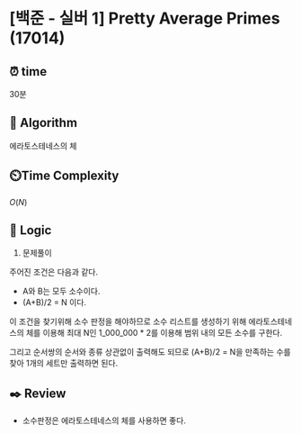 # [백준 - 실버 1] Pretty Average Primes (17014)
 
## ⏰  **time**

30분

## :pushpin: **Algorithm**

에라토스테네스의 체

## ⏲️**Time Complexity**

$O(N)$

## :round_pushpin: **Logic**

1. 문제풀이

주어진 조건은 다음과 같다.
- A와 B는 모두 소수이다.
- (A+B)/2 = N 이다.

이 조건을 찾기위해 소수 판정을 해야하므로 소수 리스트를 생성하기 위해 에라토스테네스의 체를 이용해 최대 N인 1_000_000 * 2를 이용해 범위 내의 모든 소수를 구한다.

그리고 순서쌍의 순서와 종류 상관없이 출력해도 되므로 (A+B)/2 = N을 만족하는 수를 찾아 1개의 세트만 출력하면 된다.

## :black_nib: **Review**
- 소수판정은 에라토스테네스의 체를 사용하면 좋다.